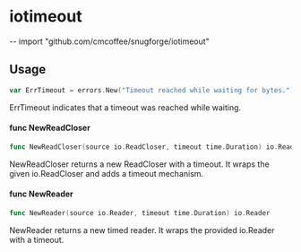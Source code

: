# iotimeout
--
    import "github.com/cmcoffee/snugforge/iotimeout"


## Usage

```go
var ErrTimeout = errors.New("Timeout reached while waiting for bytes.")
```
ErrTimeout indicates that a timeout was reached while waiting.

#### func  NewReadCloser

```go
func NewReadCloser(source io.ReadCloser, timeout time.Duration) io.ReadCloser
```
NewReadCloser returns a new ReadCloser with a timeout. It wraps the given
io.ReadCloser and adds a timeout mechanism.

#### func  NewReader

```go
func NewReader(source io.Reader, timeout time.Duration) io.Reader
```
NewReader returns a new timed reader. It wraps the provided io.Reader with a
timeout.
